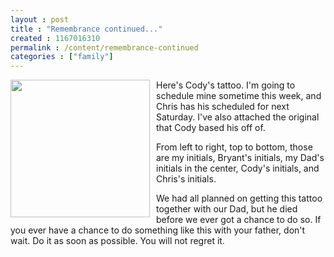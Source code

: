 ```yaml
---
layout : post
title : "Remembrance continued..."
created : 1167016310
permalink : /content/remembrance-continued
categories : ["family"]
---
```

<img src="http://jeradbitner.com/files/cody_tattoo.jpg" style="float:left; width: 223px; height: 220px; margin-right:10px;" /> Here's Cody's tattoo. I'm going to schedule mine sometime this week, and Chris has his scheduled for next Saturday. I've also attached the original that Cody based his off of.

From left to right, top to bottom, those are my initials, Bryant's initials, my Dad's initials in the center, Cody's initials, and Chris's initials.

We had all planned on getting this tattoo together with our Dad, but he died before we ever got a chance to do so. If you ever have a chance to do something like this with your father, don't wait. Do it as soon as possible. You will not regret it.
